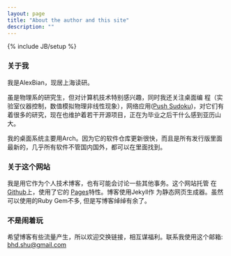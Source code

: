 ```yaml
---
layout: page
title: "About the author and this site"
description: ""
---
```

{% include JB/setup %}
### 关于我
我是AlexBian，现居上海读研。

虽是物理系的研究生，但对计算机技术特别感兴趣，同时我还关注桌面编
程（实验室仪器控制，数值模拟物理非线性现象），网络应用([Push Sudoku](http://sudo-alexbian.rhcloud.com))，对它们有着很多的研究，现在也维护着若干开源项目，正在为毕业之后干什么感到亚历山大。   

我的桌面系统主要用Arch。因为它的软件仓库更新很快，而且是所有发行版里面最新的，几乎所有软件不管国内国外，都可以在里面找到。

### 关于这个网站
我是用它作为个人技术博客，也有可能会讨论一些其他事务。这个网站托管
在[Github](http://github.com/)上，使用了它的
[Pages](http://github.com/blog/272-github-pages)特性。博客使用Jekyll作
为静态网页生成器。虽然可以使用的Ruby Gem不多, 但是写博客绰绰有余了。

### 不是闹着玩 ###
希望博客有些流量产生，所以欢迎交换链接，相互谋福利。联系我使用这个邮箱: bhd.shu@gmail.com
